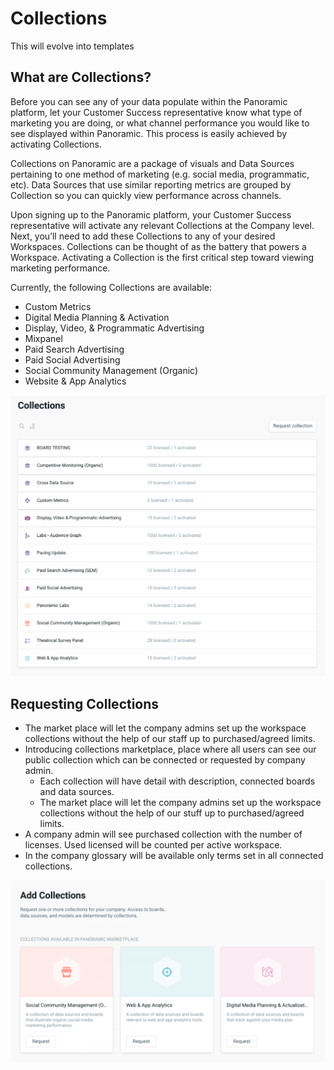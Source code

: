# Collections

This will evolve into templates

## What are Collections?

Before you can see any of your data populate within the Panoramic platform, let your Customer Success representative know what type of marketing you are doing, or what channel performance you would like to see displayed within Panoramic. This process is easily achieved by activating Collections.

Collections on Panoramic are a package of visuals and Data Sources pertaining to one method of marketing \(e.g. social media, programmatic, etc\). Data Sources that use similar reporting metrics are grouped by Collection so you can quickly view performance across channels.

Upon signing up to the Panoramic platform, your Customer Success representative will activate any relevant Collections at the Company level. Next, you’ll need to add these Collections to any of your desired Workspaces. Collections can be thought of as the battery that powers a Workspace. Activating a Collection is the first critical step toward viewing marketing performance.

 Currently, the following Collections are available:

* Custom Metrics
* Digital Media Planning & Activation
* Display, Video, & Programmatic Advertising
* Mixpanel
* Paid Search Advertising
* Paid Social Advertising
* Social Community Management \(Organic\)
* Website & App Analytics

![](../../.gitbook/assets/screen-shot-2020-09-18-at-1.43.45-pm.png)

## Requesting Collections



* The market place will let the company admins set up the workspace collections without the help of our staff up to purchased/agreed limits. 
* Introducing collections marketplace, place where all users can see our public collection which can be connected or requested by company admin.
  * Each collection will have detail with description, connected boards and data sources. 
  * The market place will let the company admins set up the workspace collections without the help of our stuff up to purchased/agreed limits. 
* A company admin will see purchased collection with the number of licenses. Used licensed will be counted per active workspace. 
* In the company glossary will be available only terms set in all connected collections.

![](../../.gitbook/assets/screen-shot-2020-09-18-at-1.44.18-pm.png)

